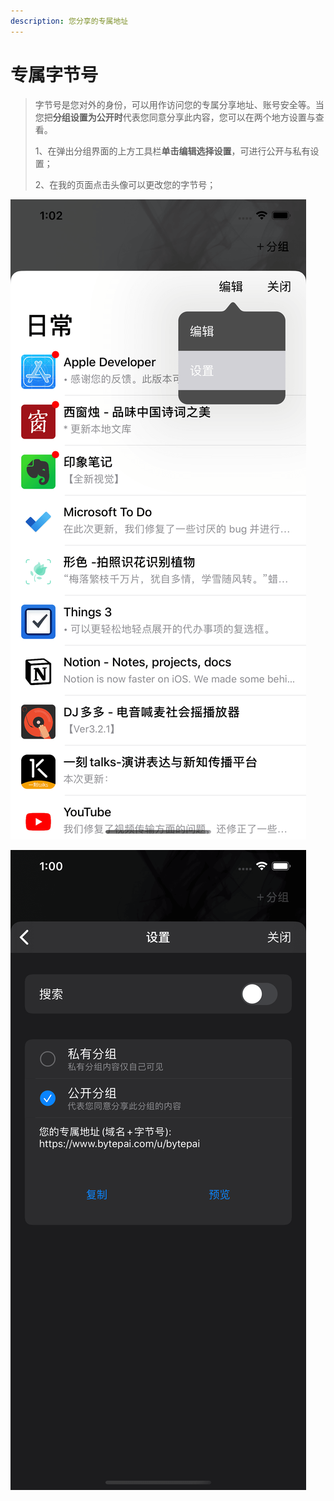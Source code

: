 ```yaml
---
description: 您分享的专属地址
---
```


# 专属字节号

> 字节号是您对外的身份，可以用作访问您的专属分享地址、账号安全等。当您把**分组设置为公开时**代表您同意分享此内容，您可以在两个地方设置与查看。
>
> 1、在弹出分组界面的上方工具栏**单击编辑选择设置**，可进行公开与私有设置；
>
> 2、在我的页面点击头像可以更改您的字节号；

![](.gitbook/assets/simulator-screen-shot-iphone-11-pro-max-2020-05-03-at-13.02.04.png)

![](.gitbook/assets/simulator-screen-shot-iphone-11-pro-max-2020-05-03-at-13.00.41.png)

